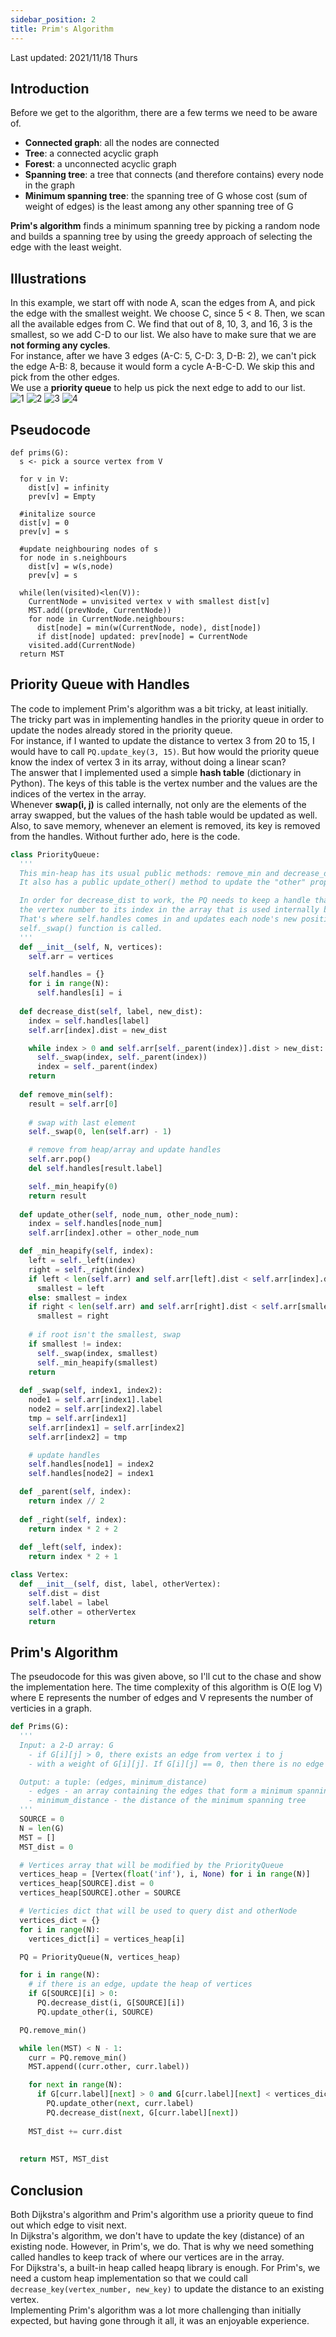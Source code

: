 ```yaml
---
sidebar_position: 2
title: Prim's Algorithm
---
```

Last updated: 2021/11/18 Thurs

## Introduction
Before we get to the algorithm, there are a few terms we need to be aware of.  
- **Connected graph**: all the nodes are connected  
- **Tree**: a connected acyclic graph  
- **Forest**: a unconnected acyclic graph  
- **Spanning tree**: a tree that connects (and therefore contains) every node in the graph
- **Minimum spanning tree**: the spanning tree of G whose cost (sum of weight of edges) is the least among any other spanning tree of G  

**Prim's algorithm** finds a minimum spanning tree by picking a random node and builds a spanning tree by using the greedy approach of selecting the edge with the least weight.

## Illustrations
In this example, we start off with node A, scan the edges from A, and pick the edge with the smallest weight. We choose C, since 5 < 8. Then, we scan all the available edges from C. We find that out of 8, 10, 3, and 16, 3 is the smallest, so we add C-D to our list. We also have to make sure that we are **not forming any cycles**.  
For instance, after we have 3 edges (A-C: 5, C-D: 3, D-B: 2), we can't pick the edge A-B: 8, because it would form a cycle A-B-C-D. We skip this and pick from the other edges.  
We use a **priority queue** to help us pick the next edge to add to our list.  
![1](/img/prims/prims_before.png)
![2](/img/prims/prims1.png)
![3](/img/prims/prims2.png)
![4](/img/prims/prims3.png)

## Pseudocode
```
def prims(G):
  s <- pick a source vertex from V

  for v in V:
    dist[v] = infinity
    prev[v] = Empty

  #initalize source
  dist[v] = 0
  prev[v] = s

  #update neighbouring nodes of s
  for node in s.neighbours
    dist[v] = w(s,node)
    prev[v] = s

  while(len(visited)<len(V)):
    CurrentNode = unvisited vertex v with smallest dist[v]
    MST.add((prevNode, CurrentNode))
    for node in CurrentNode.neighbours:
      dist[node] = min(w(CurrentNode, node), dist[node])
      if dist[node] updated: prev[node] = CurrentNode
    visited.add(CurrentNode)
  return MST
```

## Priority Queue with Handles
The code to implement Prim's algorithm was a bit tricky, at least initially. The tricky part was in implementing handles in the priority queue in order to update the nodes already stored in the priority queue.  
For instance, if I wanted to update the distance to vertex 3 from 20 to 15, I would have to call `PQ.update_key(3, 15)`. But how would the priority queue know the index of vertex 3 in its array, without doing a linear scan?  
The answer that I implemented used a simple **hash table** (dictionary in Python). The keys of this table is the vertex number and the values are the indices of the vertex in the array.  
Whenever **swap(i, j)** is called internally, not only are the elements of the array swapped, but the values of the hash table would be updated as well.  
Also, to save memory, whenever an element is removed, its key is removed from the handles. Without further ado, here is the code.
```python
class PriorityQueue:
  '''
  This min-heap has its usual public methods: remove_min and decrease_dist (decrease_key).
  It also has a public update_other() method to update the "other" property of each vertex.

  In order for decrease_dist to work, the PQ needs to keep a handle that maps
  the vertex number to its index in the array that is used internally by the heap.
  That's where self.handles comes in and updates each node's new position whenever
  self._swap() function is called.
  '''
  def __init__(self, N, vertices):
    self.arr = vertices

    self.handles = {}
    for i in range(N):
      self.handles[i] = i
  
  def decrease_dist(self, label, new_dist):
    index = self.handles[label]
    self.arr[index].dist = new_dist

    while index > 0 and self.arr[self._parent(index)].dist > new_dist:
      self._swap(index, self._parent(index))
      index = self._parent(index)
    return
  
  def remove_min(self):
    result = self.arr[0]
    
    # swap with last element
    self._swap(0, len(self.arr) - 1)

    # remove from heap/array and update handles
    self.arr.pop()
    del self.handles[result.label]

    self._min_heapify(0)
    return result
  
  def update_other(self, node_num, other_node_num):
    index = self.handles[node_num]
    self.arr[index].other = other_node_num

  def _min_heapify(self, index):
    left = self._left(index)
    right = self._right(index)
    if left < len(self.arr) and self.arr[left].dist < self.arr[index].dist:
      smallest = left
    else: smallest = index
    if right < len(self.arr) and self.arr[right].dist < self.arr[smallest].dist:
      smallest = right
    
    # if root isn't the smallest, swap
    if smallest != index:
      self._swap(index, smallest)
      self._min_heapify(smallest)
    return
  
  def _swap(self, index1, index2):
    node1 = self.arr[index1].label
    node2 = self.arr[index2].label
    tmp = self.arr[index1]
    self.arr[index1] = self.arr[index2]
    self.arr[index2] = tmp

    # update handles
    self.handles[node1] = index2
    self.handles[node2] = index1

  def _parent(self, index):
    return index // 2
    
  def _right(self, index):
    return index * 2 + 2
  
  def _left(self, index):
    return index * 2 + 1

class Vertex:
  def __init__(self, dist, label, otherVertex):
    self.dist = dist
    self.label = label
    self.other = otherVertex
    return
```

## Prim's Algorithm
The pseudocode for this was given above, so I'll cut to the chase and show the implementation here. The time complexity of this algorithm is O(E log V) where E represents the number of edges and V represents the number of verticies in a graph.
```python
def Prims(G):
  '''
  Input: a 2-D array: G
    - if G[i][j] > 0, there exists an edge from vertex i to j
    - with a weight of G[i][j]. If G[i][j] == 0, then there is no edge connecting i to j.

  Output: a tuple: (edges, minimum_distance)
    - edges - an array containing the edges that form a minimum spanning tree
    - minimum_distance - the distance of the minimum spanning tree
  '''
  SOURCE = 0
  N = len(G)
  MST = []
  MST_dist = 0

  # Vertices array that will be modified by the PriorityQueue
  vertices_heap = [Vertex(float('inf'), i, None) for i in range(N)]
  vertices_heap[SOURCE].dist = 0
  vertices_heap[SOURCE].other = SOURCE

  # Verticies dict that will be used to query dist and otherNode
  vertices_dict = {}
  for i in range(N):
    vertices_dict[i] = vertices_heap[i]

  PQ = PriorityQueue(N, vertices_heap)

  for i in range(N):
    # if there is an edge, update the heap of vertices
    if G[SOURCE][i] > 0:
      PQ.decrease_dist(i, G[SOURCE][i])
      PQ.update_other(i, SOURCE)

  PQ.remove_min()

  while len(MST) < N - 1:
    curr = PQ.remove_min()
    MST.append((curr.other, curr.label))

    for next in range(N):
      if G[curr.label][next] > 0 and G[curr.label][next] < vertices_dict[next].dist:
        PQ.update_other(next, curr.label)
        PQ.decrease_dist(next, G[curr.label][next])
    
    MST_dist += curr.dist
        
        
  return MST, MST_dist

```

## Conclusion
Both Dijkstra's algorithm and Prim's algorithm use a priority queue to find out which edge to visit next.  
In Dijkstra's algorithm, we don't have to update the key (distance) of an existing node. However, in Prim's, we do. That is why we need something called handles to keep track of where our vertices are in the array.  
For Dijkstra's, a built-in heap called heapq library is enough. For Prim's, we need a custom heap implementation so that we could call `decrease_key(vertex_number, new_key)` to update the distance to an existing vertex.  
Implementing Prim's algorithm was a lot more challenging than initially expected, but having gone through it all, it was an enjoyable experience.